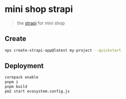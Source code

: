 # mini shop strapi

> the [strapi](https://docs.strapi.io/) for mini shop

## Create

```bash
npx create-strapi-app@latest my-project --quickstart
```

## Deployment

```bash
corepack enable
pnpm i
pnpm build
pm2 start ecosystem.config.js
```
